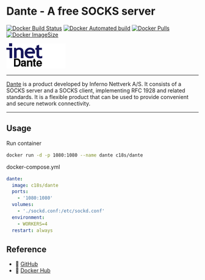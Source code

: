 # Dante - A free SOCKS server

[![Docker Build Status](https://img.shields.io/docker/cloud/build/c18s/dante.svg)][dockerhub_build]
[![Docker Automated build](https://img.shields.io/docker/automated/c18s/dante.svg)][dockerhub]
[![Docker Pulls](https://img.shields.io/docker/pulls/c18s/dante.svg)][dockerhub]
[![Docker ImageSize](https://images.microbadger.com/badges/image/c18s/dante.svg)][dockerhub_tag]

![Dante](https://raw.githubusercontent.com/c18s/Dockerfiles/master/dante/logo.png)

---

[Dante][1] is a product developed by Inferno Nettverk A/S. It consists of a
SOCKS server and a SOCKS client, implementing RFC 1928 and related standards.
It is a flexible product that can be used to provide convenient and secure
network connectivity.

---

## Usage

Run container

```bash
docker run -d -p 1080:1080 --name dante c18s/dante
```

docker-compose.yml

```yaml
dante:
  image: c18s/dante
  ports:
    - '1080:1080'
  volumes:
    - './sockd.conf:/etc/sockd.conf'
  environment:
    - WORKERS=4
  restart: always
```

## Reference

- 🐛 [GitHub][github]
- 🐳 [Docker Hub][dockerhub]

[1]: http://www.inet.no/dante/index.html
[dockerhub]: https://hub.docker.com/r/c18s/dante/
[dockerhub_tag]: https://hub.docker.com/r/c18s/dante/tags/
[dockerhub_build]: https://hub.docker.com/r/c18s/dante/builds/
[github]: https://github.com/c18s/Dockerfiles/tree/master/dante/
